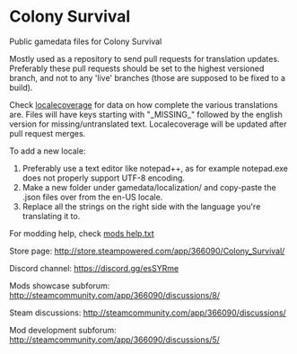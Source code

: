 # Colony Survival
Public gamedata files for Colony Survival

Mostly used as a repository to send pull requests for translation updates. Preferably these pull requests should be set to the highest versioned branch, and not to any 'live' branches (those are supposed to be fixed to a build).

Check [localecoverage](gamedata/localization/localecoverage.md) for data on how complete the various translations are.
Files will have keys starting with "\_MISSING\_" followed by the english version for missing/untranslated text.
Localecoverage will be updated after pull request merges.

To add a new locale:
1) Preferably use a text editor like notepad++, as for example notepad.exe does not properly support UTF-8 encoding.
2) Make a new folder under gamedata/localization/ and copy-paste the .json files over from the en-US locale.
3) Replace all the strings on the right side with the language you're translating it to.

For modding help, check [mods help.txt](gamedata/mods/Help.txt)

Store page: http://store.steampowered.com/app/366090/Colony_Survival/

Discord channel: https://discord.gg/esSYRme

Mods showcase subforum: http://steamcommunity.com/app/366090/discussions/8/

Steam discussions: http://steamcommunity.com/app/366090/discussions/

Mod development subforum: http://steamcommunity.com/app/366090/discussions/5/
